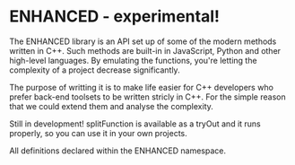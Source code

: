 # ENHANCED - experimental!

The ENHANCED library is an API set up of some of the modern methods written in C++. Such methods are built-in in JavaScript, Python and other high-level languages. By emulating the functions, you're letting the complexity of a project decrease significantly.

The purpose of writting it is to make life easier for C++ developers who prefer back-end toolsets to be written stricly in C++. For the simple reason that we could extend them and analyse the complexity.

Still in development! splitFunction is available as a tryOut and it runs properly, so you can use it in your own projects.


All definitions declared within the ENHANCED namespace.

